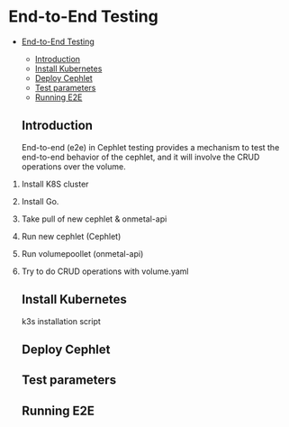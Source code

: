 # End-to-End Testing

- [End-to-End Testing](#end-to-end-testing)
   - [Introduction](#introduction)
   - [Install Kubernetes](#install-kubernetes)
   - [Deploy Cephlet](#deploy-Cephlet)
   - [Test parameters](#test-parameters)
   - [Running E2E](#running-e2e)


   ## Introduction
   End-to-end (e2e) in Cephlet testing provides a mechanism to test the end-to-end behavior
   of the cephlet, and it will involve the CRUD operations over the volume.
1. Install K8S cluster
2. Install Go.
3. Take pull of new cephlet & onmetal-api
4. Run new cephlet (Cephlet)
5. Run volumepoollet (onmetal-api)
6. Try to do CRUD operations with volume.yaml

   ## Install Kubernetes
   k3s installation script

   ## Deploy Cephlet

   ## Test parameters


   ## Running E2E